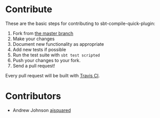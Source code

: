 # Contribute
These are the basic steps for contributing to sbt-compile-quick-plugin:

1. Fork from [the master branch](https://github.com/etsy/sbt-compile-quick-plugin)
2. Make your changes
3. Document new functionality as appropriate
4. Add new tests if possible
5. Run the test suite with `sbt test scripted`
6. Push your changes to your fork.
7. Send a pull request!

Every pull request will be built with [Travis CI](https://travis-ci.org/etsy/sbt-compile-quick-plugin).

# Contributors
- Andrew Johnson [ajsquared](https://github.com/ajsquared)